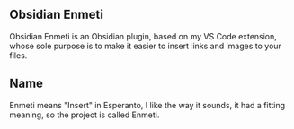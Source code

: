 ## Obsidian Enmeti

Obsidian Enmeti is an Obsidian plugin, based on my VS Code extension, whose sole purpose is to make it easier to insert links and images to your files.

## Name

Enmeti means "Insert" in Esperanto, I like the way it sounds, it had a fitting meaning, so the project is called Enmeti.
